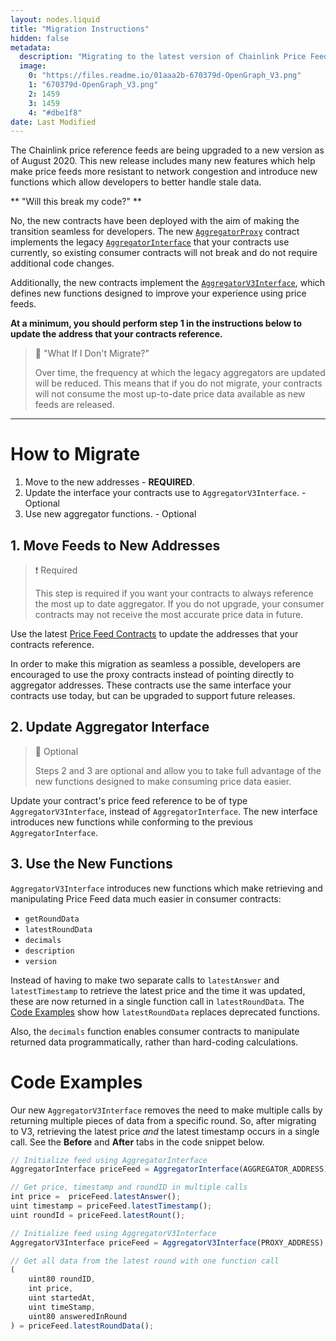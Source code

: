 ```yaml
---
layout: nodes.liquid
title: "Migration Instructions"
hidden: false
metadata: 
  description: "Migrating to the latest version of Chainlink Price Feeds."
  image: 
    0: "https://files.readme.io/01aaa2b-670379d-OpenGraph_V3.png"
    1: "670379d-OpenGraph_V3.png"
    2: 1459
    3: 1459
    4: "#dbe1f8"
date: Last Modified
---
```

The Chainlink price reference feeds are being upgraded to a new version as of August 2020. This new release includes many new features which help make price feeds more resistant to network congestion and introduce new functions which allow developers to better handle stale data.

** "Will this break my code?" **

No, the new contracts have been deployed with the aim of making the transition seamless for developers. The new <a href="https://github.com/smartcontractkit/chainlink/blob/master/evm-contracts/src/v0.6/AggregatorProxy.sol" target="_blank">`AggregatorProxy`</a> contract implements the legacy <a href="https://github.com/smartcontractkit/chainlink/blob/master/evm-contracts/src/v0.6/interfaces/AggregatorInterface.sol" target="_blank">`AggregatorInterface`</a> that your contracts use currently, so existing consumer contracts will not break and do not require additional code changes.

Additionally, the new contracts implement the <a href="https://github.com/smartcontractkit/chainlink/blob/master/evm-contracts/src/v0.6/interfaces/AggregatorV3Interface.sol" target="_blank">`AggregatorV3Interface`</a>, which defines new functions designed to improve your experience using price feeds.

**At a minimum, you should perform step 1 in the instructions below to update the address that your contracts reference.**

> 🚧 "What If I Don't Migrate?"
>
> Over time, the frequency at which the legacy aggregators are updated will be reduced. This means that if you do not migrate, your contracts will not consume the most up-to-date price data available as new feeds are released.

___

# How to Migrate

1. Move to the new addresses - **REQUIRED**.
2. Update the interface your contracts use to `AggregatorV3Interface`. - Optional
3. Use new aggregator functions. - Optional

 ## 1. Move Feeds to New Addresses

> ❗️ Required
>
> This step is required if you want your contracts to always reference the most up to date aggregator. If you do not upgrade, your consumer contracts may not receive the most accurate price data in future.

Use the latest [Price Feed Contracts](../reference-contracts) to update the addresses that your contracts reference.

In order to make this migration as seamless a possible, developers are encouraged to use the proxy contracts instead of pointing directly to aggregator addresses. These contracts use the same interface your contracts use today, but can be upgraded to support future releases.


## 2. Update Aggregator Interface

> 🚧	 Optional
>
> Steps 2 and 3 are optional and allow you to take full advantage of the new functions designed to make consuming price data easier.

Update your contract's price feed reference to be of type `AggregatorV3Interface`, instead of `AggregatorInterface`. The new interface introduces new functions while conforming to the previous `AggregatorInterface`.


## 3. Use the New Functions

`AggregatorV3Interface` introduces new functions which make retrieving and manipulating Price Feed data much easier in consumer contracts:  

* `getRoundData`
* `latestRoundData`
* `decimals`
* `description`
* `version`

Instead of having to make two separate calls to `latestAnswer` and `latestTimestamp` to retrieve the latest price and the time it was updated, these are now returned in a single function call in `latestRoundData`. The [Code Examples](#code-examples) show how `latestRoundData` replaces deprecated functions.

Also, the `decimals` function enables consumer contracts to manipulate returned data programmatically, rather than hard-coding calculations.

# Code Examples

Our new `AggregatorV3Interface` removes the need to make multiple calls by returning multiple pieces of data from a specific round. So, after migrating to V3, retrieving the latest price *and* the latest timestamp occurs in a single call. See the **Before** and **After** tabs in the code snippet below.

```javascript Before
// Initialize feed using AggregatorInterface
AggregatorInterface priceFeed = AggregatorInterface(AGGREGATOR_ADDRESS);

// Get price, timestamp and roundID in multiple calls
int price =  priceFeed.latestAnswer();
uint timestamp = priceFeed.latestTimestamp();
uint roundId = priceFeed.latestRount();
```
```javascript After
// Initialize feed using AggregatorV3Interface
AggregatorV3Interface priceFeed = AggregatorV3Interface(PROXY_ADDRESS);

// Get all data from the latest round with one function call
(
    uint80 roundID, 
    int price,
    uint startedAt,
    uint timeStamp,
    uint80 answeredInRound
) = priceFeed.latestRoundData();
```